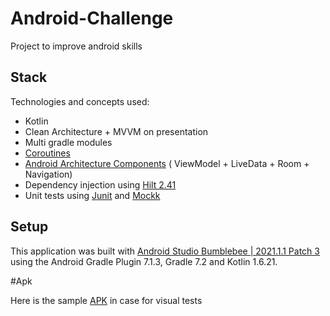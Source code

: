 # Android-Challenge

Project to improve android skills

## Stack

Technologies and concepts used:

- Kotlin
- Clean Architecture + MVVM on presentation
- Multi gradle modules
- [Coroutines](https://github.com/Kotlin/kotlinx.coroutines)
- [Android Architecture Components](https://developer.android.com/topic/libraries/architecture) (
  ViewModel + LiveData + Room + Navigation)
- Dependency injection using [Hilt 2.41](https://dagger.dev/hilt/)
- Unit tests using [Junit](https://junit.org/junit4/) and [Mockk](https://mockk.io/ANDROID.html)

## Setup

This application was built
with [Android Studio Bumblebee | 2021.1.1 Patch 3](https://developer.android.com/studio/releases#bumblebee)
using the Android Gradle Plugin 7.1.3, Gradle 7.2 and Kotlin 1.6.21.

#Apk 

Here is the sample [APK](https://github.com/gamezface/Android-Challenge/blob/main/distribution/app-debug.apk) in case for visual tests
